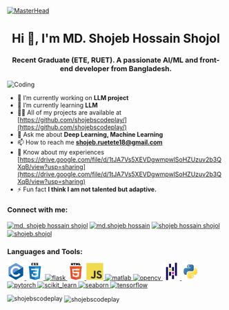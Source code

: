 [![MasterHead](https://t4.ftcdn.net/jpg/03/13/40/45/360_F_313404541_e9YZ3pht6oEEkMXuhxTboqXA2B2ShNnC.jpg)](https://rishavchanda.io)

<h1 align="center">Hi 👋, I'm MD. Shojeb Hossain Shojol</h1>
<h3 align="center">Recent Graduate (ETE, RUET). A passionate AI/ML and front-end developer from Bangladesh.</h3>
<img align="center" alt="Coding" width="400" src="https://camo.githubusercontent.com/7de37139d0b4c1c…e73686f74732f363538313234332f6176656e746f2e676966" />

- 🔭 I’m currently working on **LLM project**
- 🌱 I’m currently learning **LLM**
- 👨‍💻 All of my projects are available at [https://github.com/shojebscodeplay/](https://github.com/shojebscodeplay/)
- 💬 Ask me about **Deep Learning, Machine Learning**
- 📫 How to reach me **shojeb.ruetete18@gmail.com**
- 📄 Know about my experiences [https://drive.google.com/file/d/1tJA7Vs5XEVDgwmpwlSoHZUzuv2b3QXqB/view?usp=sharing](https://drive.google.com/file/d/1tJA7Vs5XEVDgwmpwlSoHZUzuv2b3QXqB/view?usp=sharing)
- ⚡ Fun fact **I think I am not talented but adaptive.**

<h3 align="left">Connect with me:</h3>
<p align="left">
<a href="https://linkedin.com/in/md-shojeb-hossain-shojol" target="blank"><img align="center" src="https://raw.githubusercontent.com/rahuldkjain/github-profile-readme-generator/master/src/images/icons/Social/linked-in-alt.svg" alt="md. shojeb hossain shojol" height="30" width="40" /></a>
<a href="https://kaggle.com/md-shojeb-hossain" target="blank"><img align="center" src="https://raw.githubusercontent.com/rahuldkjain/github-profile-readme-generator/master/src/images/icons/Social/kaggle.svg" alt="md.shojeb hossain" height="30" width="40" /></a>
<a href="https://fb.com/shojeb-hossain-shojol" target="blank"><img align="center" src="https://raw.githubusercontent.com/rahuldkjain/github-profile-readme-generator/master/src/images/icons/Social/facebook.svg" alt="shojeb hossain shojol" height="30" width="40" /></a>
<a href="https://instagram.com/shojeb.shojol" target="blank"><img align="center" src="https://raw.githubusercontent.com/rahuldkjain/github-profile-readme-generator/master/src/images/icons/Social/instagram.svg" alt="shojeb.shojol" height="30" width="40" /></a>
</p>

<h3 align="left">Languages and Tools:</h3>
<p align="left"> <a href="https://www.cprogramming.com/" target="_blank" rel="noreferrer"> <img src="https://raw.githubusercontent.com/devicons/devicon/master/icons/c/c-original.svg" alt="c" width="40" height="40"/> </a> <a href="https://www.w3schools.com/css/" target="_blank" rel="noreferrer"> <img src="https://raw.githubusercontent.com/devicons/devicon/master/icons/css3/css3-original-wordmark.svg" alt="css3" width="40" height="40"/> </a> <a href="https://flask.palletsprojects.com/" target="_blank" rel="noreferrer"> <img src="https://www.vectorlogo.zone/logos/pocoo_flask/pocoo_flask-icon.svg" alt="flask" width="40" height="40"/> </a> <a href="https://www.w3.org/html/" target="_blank" rel="noreferrer"> <img src="https://raw.githubusercontent.com/devicons/devicon/master/icons/html5/html5-original-wordmark.svg" alt="html5" width="40" height="40"/> </a> <a href="https://developer.mozilla.org/en-US/docs/Web/JavaScript" target="_blank" rel="noreferrer"> <img src="https://raw.githubusercontent.com/devicons/devicon/master/icons/javascript/javascript-original.svg" alt="javascript" width="40" height="40"/> </a> <a href="https://www.mathworks.com/" target="_blank" rel="noreferrer"> <img src="https://upload.wikimedia.org/wikipedia/commons/2/21/Matlab_Logo.png" alt="matlab" width="40" height="40"/> </a> <a href="https://opencv.org/" target="_blank" rel="noreferrer"> <img src="https://www.vectorlogo.zone/logos/opencv/opencv-icon.svg" alt="opencv" width="40" height="40"/> </a> <a href="https://pandas.pydata.org/" target="_blank" rel="noreferrer"> <img src="https://raw.githubusercontent.com/devicons/devicon/2ae2a900d2f041da66e950e4d48052658d850630/icons/pandas/pandas-original.svg" alt="pandas" width="40" height="40"/> </a> <a href="https://www.python.org" target="_blank" rel="noreferrer"> <img src="https://raw.githubusercontent.com/devicons/devicon/master/icons/python/python-original.svg" alt="python" width="40" height="40"/> </a> <a href="https://pytorch.org/" target="_blank" rel="noreferrer"> <img src="https://www.vectorlogo.zone/logos/pytorch/pytorch-icon.svg" alt="pytorch" width="40" height="40"/> </a> <a href="https://scikit-learn.org/" target="_blank" rel="noreferrer"> <img src="https://upload.wikimedia.org/wikipedia/commons/0/05/Scikit_learn_logo_small.svg" alt="scikit_learn" width="40" height="40"/> </a> <a href="https://seaborn.pydata.org/" target="_blank" rel="noreferrer"> <img src="https://seaborn.pydata.org/_images/logo-mark-lightbg.svg" alt="seaborn" width="40" height="40"/> </a> <a href="https://www.tensorflow.org" target="_blank" rel="noreferrer"> <img src="https://www.vectorlogo.zone/logos/tensorflow/tensorflow-icon.svg" alt="tensorflow" width="40" height="40"/> </a> </p>

<p><img align="left" src="https://github-readme-stats.vercel.app/api/top-langs?username=shojebscodeplay&show_icons=true&locale=en&layout=compact" alt="shojebscodeplay" /></p>

<p>&nbsp;<img align="center" src="https://github-readme-stats.vercel.app/api?username=shojebscodeplay&show_icons=true&locale=en" alt="shojebscodeplay" /></p>

